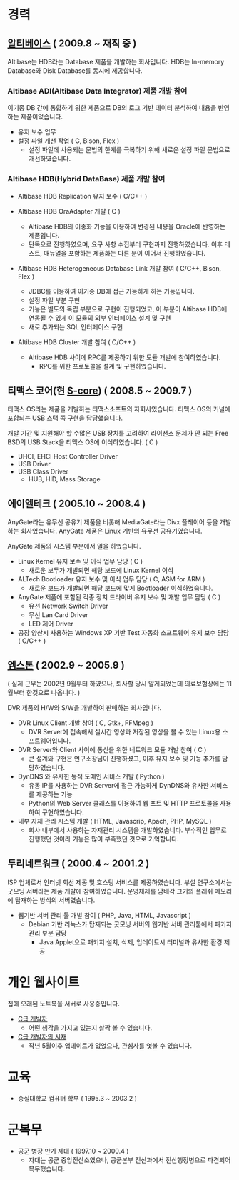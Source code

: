 # 경력

## [알티베이스](http://www.altibase.com/) ( 2009.8 ~ 재직 중 )

Altibase는 HDB라는 Database 제품을 개발하는 회사입니다. HDB는 In-memory Database와 Disk Database를 동시에 제공합니다.

### Altibase ADI(Altibase Data Integrator) 제품 개발 참여

이기종 DB 간에 통합하기 위한 제품으로 DB의 로그 기반 데이터 분석하여 내용을 반영하는 제품이었습니다.

 * 유지 보수 업무
 * 설정 파일 개선 작업 ( C, Bison, Flex )
     * 설정 파일에 사용되는 문법의 한계를 극복하기 위해 새로운 설정 파일 문법으로 개선하였습니다.
 
### Altibase HDB(Hybrid DataBase) 제품 개발 참여

 * Altibase HDB Replication 유지 보수 ( C/C++ )

 * Altibase HDB OraAdapter 개발 ( C )
    * Altibase HDB의 이중화 기능을 이용하여 변경된 내용을 Oracle에 반영하는 제품입니다.
    * 단독으로 진행하였으며, 요구 사항 수집부터 구현까지 진행하였습니다. 이후 테스트, 매뉴얼을 포함하는 제품화는 다른 분이 이어서 진행하였습니다.

 * Altibase HDB Heterogeneous Database Link 개발 참여 ( C/C++, Bison, Flex )
    * JDBC를 이용하여 이기종 DB에 접근 가능하게 하는 기능입니다.
    * 설정 파일 부분 구현
    * 기능은 별도의 독립 부분으로 구현이 진행되었고, 이 부분이 Altibase HDB에 연동될 수 있게 이 모듈의 외부 인터페이스 설계 및 구현
    * 새로 추가되는 SQL 인터페이스 구현
    
 * Altibase HDB Cluster 개발 참여 ( C/C++ )
    * Altibase HDB 사이에 RPC를 제공하기 위한 모듈 개발에 참여하였습니다.
        * RPC를 위한 프로토콜을 설계 및 구현하였습니다.

## 티맥스 코어(현 [S-core](http://www.s-core.co.kr/home.xhtml)) ( 2008.5 ~ 2009.7 )

티맥스 OS라는 제품을 개발하는 티맥스소프트의 자회사였습니다. 티맥스 OS의 커널에 포함되는 USB 스택 쪽 구현을 담당했습니다.

개발 기간 및 지원해야 할 수많은 USB 장치를 고려하여 라이선스 문제가 안 되는 Free BSD의 USB Stack을 티맥스 OS에 이식하였습니다. ( C )

 * UHCI, EHCI Host Controller Driver
 * USB Driver
 * USB Class Driver
    * HUB, HID, Mass Storage

## 에이엘테크 ( 2005.10 ~ 2008.4 )

AnyGate라는 유무선 공유기 제품을 비롯해 MediaGate라는 Divx 플레이어 등을 개발하는 회사였습니다. AnyGate 제품은 Linux 기반의 유무선 공유기였습니다.

AnyGate 제품의 시스템 부분에서 일을 하였습니다. 

 * Linux Kernel 유지 보수 및 이식 업무 담당 ( C )
    * 새로운 보두가 개발되면 해당 보드에 Linux Kernel 이식
 * ALTech Bootloader 유지 보수 및 이식 업무 담당 ( C, ASM for ARM )
    * 새로운 보드가 개발되면 해당 보드에 맞게 Bootloader 이식하였습니다.
 * AnyGate 제품에 포함된 각종 장치 드라이버 유지 보수 및 개발 업무 담당 ( C )
    * 유선 Network Switch Driver
    * 무선 Lan Card Driver
    * LED 제어 Driver
 * 공장 양산시 사용하는 Windows XP 기반 Test 자동화 소프트웨어 유지 보수 담당 ( C/C++ )

## [엠스톤](http://www.emstone.com) ( 2002.9 ~ 2005.9 )

( 실제 근무는 2002년 9월부터 하였으나, 퇴사할 당시 알게되었는데 의료보험상에는 11월부터 한것으로 나옵니다. )

DVR 제품의 H/W와 S/W을 개발하여 판매하는 회사입니다.

 * DVR Linux Client 개발 참여 ( C, Gtk+, FFMpeg )
    * DVR Server에 접속해서 실시간 영상과 저장된 영상을 볼 수 있는 Linux용 소프트웨어입니다.
 * DVR Server와 Client 사이에 통신을 위한 네트워크 모듈 개발 참여 ( C )
    * 큰 설계와 구현은 연구소장님이 진행하셨고, 이후 유지 보수 및 기능 추가를 담당하였습니다.
 * DynDNS 와 유사한 동적 도메인 서비스 개발 ( Python )
    * 유동 IP를 사용하는 DVR Server에 접근 가능하게 DynDNS와 유사한 서비스를 제공하는 기능
    * Python의 Web Server 클래스를 이용하여 웹 포트 및 HTTP 프로토콜을 사용하여 구현하였습니다.
 * 내부 자재 관리 시스템 개발 ( HTML, Javascrip, Apach, PHP, MySQL )
    * 회사 내부에서 사용하는 자재관리 시스템을 개발하였습니다. 부수적인 업무로 진행했던 것이라 기능은 많이 부족했던 것으로 기억합니다.
 
## 두리네트워크 ( 2000.4 ~ 2001.2 )

ISP 업체로서 인터넷 회선 제공 및 호스팅 서비스를 제공하였습니다. 부설 연구소에서는 굿모닝 서버라는 제품 개발에 참여하였습니다. 운영체제를 담배각 크기의 플래쉬 메모리에 탑재하는 방식의 서버였습니다.

 * 웹기반 서버 관리 툴 개발 참여 ( PHP, Java, HTML, Javascript )
    * Debian 기반 리눅스가 탑재되는 굿모닝 서버의 웹기반 서버 관리툴에서 패키지 관리 부분 담당
        * Java Applet으로 패키지 설치, 삭제, 업데이트시 터미널과 유사한 환경 제공

# 개인 웹사이트

집에 오래된 노트북을 서버로 사용중입니다.

 * [C급 개발자](http://www.thewhiterock.net/)
    * 어떤 생각을 가지고 있는지 살짝 볼 수 있습니다.
 * [C급 개발자의 서재](http://book.thewhiterock.net/)
    * 작년 5월이후 업데이트가 없었으나, 관심사를 엿볼 수 있습니다.
 
# 교육

 * 숭실대학교 컴퓨터 학부 ( 1995.3 ~ 2003.2 )

# 군복무

 * 공군 병장 만기 제대 ( 1997.10 ~ 2000.4 )
    * 자대는 공군 중앙전산소였으나, 공군본부 전산과에서 전산행정병으로 파견되어 복무했습니다.
    
